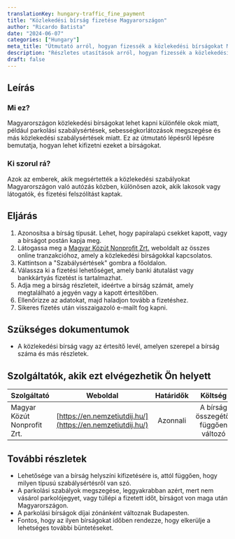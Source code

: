 ```yaml
---
translationKey: hungary-traffic_fine_payment
title: "Közlekedési bírság fizetése Magyarországon"
author: "Ricardo Batista"
date: "2024-06-07"
categories: ["Hungary"]
meta_title: "Útmutató arról, hogyan fizessék a közlekedési bírságokat Magyarországon"
description: "Részletes utasítások arról, hogyan fizessék a közlekedési bírságokat Magyarországon"
draft: false
---
```


## Leírás
### Mi ez?
Magyarországon közlekedési bírságokat lehet kapni különféle okok miatt, például parkolási szabálysértések, sebességkorlátozások megszegése és más közlekedési szabálysértések miatt. Ez az útmutató lépésről lépésre bemutatja, hogyan lehet kifizetni ezeket a bírságokat.

### Ki szorul rá?
Azok az emberek, akik megsértették a közlekedési szabályokat Magyarországon való autózás közben, különösen azok, akik lakosok vagy látogatók, és fizetési felszólítást kaptak.

## Eljárás
1. Azonosítsa a bírság típusát. Lehet, hogy papíralapú csekket kapott, vagy a bírságot postán kapja meg.
2. Látogassa meg a [Magyar Közút Nonprofit Zrt.](https://en.nemzetiutdij.hu/) weboldalt az összes online tranzakcióhoz, amely a közlekedési bírságokkal kapcsolatos.
3. Kattintson a "Szabálysértések" gombra a főoldalon.
4. Válassza ki a fizetési lehetőséget, amely banki átutalást vagy bankkártyás fizetést is tartalmazhat.
5. Adja meg a bírság részleteit, ideértve a bírság számát, amely megtalálható a jegyén vagy a kapott értesítőben.
6. Ellenőrizze az adatokat, majd haladjon tovább a fizetéshez.
7. Sikeres fizetés után visszaigazoló e-mailt fog kapni.

## Szükséges dokumentumok
- A közlekedési bírság vagy az értesítő levél, amelyen szerepel a bírság száma és más részletek.

## Szolgáltatók, akik ezt elvégezhetik Ön helyett

| Szolgáltató         |     Weboldal                        |     Határidők    |       Költség       |
| ------------------- |  --------------------------------  |  :-------------: |  :-------------: |
| Magyar Közút Nonprofit Zrt.| [https://en.nemzetiutdij.hu/](https://en.nemzetiutdij.hu/)   |      Azonnali      | A bírság összegétől függően változó |

## További részletek
- Lehetősége van a bírság helyszíni kifizetésére is, attól függően, hogy milyen típusú szabálysértésről van szó.
- A parkolási szabályok megszegése, leggyakrabban azért, mert nem vásárol parkolójegyet, vagy túllépi a fizetett időt, bírságot von maga után Magyarországon. 
- A parkolási bírságok díjai zónánként változnak Budapesten.
- Fontos, hogy az ilyen bírságokat időben rendezze, hogy elkerülje a lehetséges további büntetéseket.